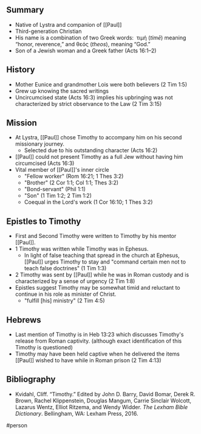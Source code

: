 ## Summary
- Native of Lystra and companion of [[Paul]]
- Third-generation Christian
- His name is a combination of two Greek words:  τιμή (_timē_) meaning “honor, reverence,” and θεός (_theos_), meaning “God.” 
- Son of a Jewish woman and a Greek father (Acts 16:1–2)
## History
- Mother Eunice and grandmother Lois were both believers (2 Tim 1:5)
- Grew up knowing the sacred writings
- Uncircumcised state (Acts 16:3) implies his upbringing was not characterized by strict observance to the Law (2 Tim 3:15)
## Mission
- At Lystra, [[Paul]] chose Timothy to accompany him on his second missionary journey. 
	- Selected due to his outstanding character (Acts 16:2)
- [[Paul]] could not present Timothy as a full Jew without having him circumcised (Acts 16:3)
- Vital member of [[Paul]]'s inner circle
	- "Fellow worker" (Rom 16:21; 1 Thes 3:2)
	- "Brother" (2 Cor 1:1; Col 1:1; Thes 3:2)
	- "Bond-servant" (Phil 1:1)
	- "Son" (1 Tim 1:2; 2 Tim 1:2)
	- Coequal in the Lord's work (1 Cor 16:10; 1 Thes 3:2)
## Epistles to Timothy
- First and Second Timothy were written to Timothy by his mentor [[Paul]].
- 1 Timothy was written while Timothy was in Ephesus.
	- In light of false teaching that spread in the church at Ephesus, [[Paul]] urges Timothy to stay and "command certain men not to teach false doctrines" (1 Tim 1:3)
- 2 Timothy was sent by [[Paul]] while he was in Roman custody and is characterized by a sense of urgency (2 Tim 1:8)
- Epistles suggest Timothy may be somewhat timid and reluctant to continue in his role as minister of Christ.
	- "fulfill [his] ministry" (2 Tim 4:5)
## Hebrews
- Last mention of Timothy is in Heb 13:23 which discusses Timothy's release from Roman captivity. (although exact identification of this Timothy is questioned)
- Timothy may have been held captive when he delivered the items [[Paul]] wished to have while in Roman prison (2 Tim 4:13)

## Bibliography
- Kvidahl, Cliff. “Timothy.” Edited by John D. Barry, David Bomar, Derek R. Brown, Rachel Klippenstein, Douglas Mangum, Carrie Sinclair Wolcott, Lazarus Wentz, Elliot Ritzema, and Wendy Widder. _The Lexham Bible Dictionary_. Bellingham, WA: Lexham Press, 2016.

#person 